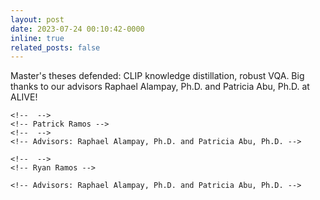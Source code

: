 ```yaml
---
layout: post
date: 2023-07-24 00:10:42-0000
inline: true
related_posts: false
---
```


Master's theses defended: CLIP knowledge distillation, robust VQA. Big thanks to our advisors Raphael Alampay, Ph.D. and Patricia Abu, Ph.D. at ALIVE!
<!-- We defended out masters theses: -->
<!--  -->
<!-- - **DistillCLIP: Knowledge Distillation of Contrastive Language-Image Pretrained Models** -->
	<!--  -->
	<!-- Patrick Ramos -->
	<!--  -->
	<!-- Advisors: Raphael Alampay, Ph.D. and Patricia Abu, Ph.D. -->
<!--  -->
<!-- - **Causal Interventions for Robust Visual Question Answering** -->
	<!--  -->
	<!-- Ryan Ramos -->
<!--  -->
	<!-- Advisors: Raphael Alampay, Ph.D. and Patricia Abu, Ph.D. -->
<!--  -->
<!-- Big thanks to our advisors Raphael Alampay, Ph.D. and Patricia Abu, Ph.D. at ALIVE! -->
